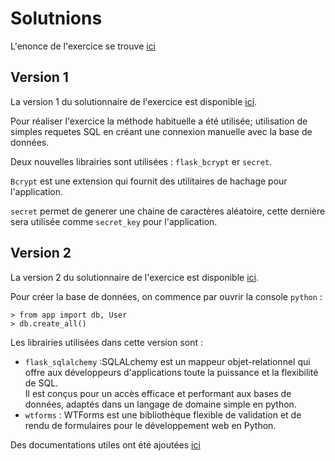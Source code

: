 # Solutnions 

L'enonce de l'exercice se trouve [ici](./enonce.md)

## Version 1
La version 1 du solutionnaire de l'exercice est disponible [ici](./Version1).

Pour réaliser l'exercice la méthode habituelle a été utilisée; utilisation de simples requetes SQL en créant une connexion manuelle avec la base de données.

Deux nouvelles librairies sont utilisées : `flask_bcrypt` er `secret`.

`Bcrypt` est une extension qui fournit des utilitaires de hachage pour l'application.

`secret` permet de generer une chaine de caractères aléatoire, cette dernière sera utilisée comme `secret_key` pour l'application.


## Version 2

La version 2 du solutionnaire de l'exercice est disponible [ici](./Version2).

Pour créer la base de données, on commence par ouvrir la console `python` :

````
> from app import db, User
> db.create_all()
````

Les librairies utilisées dans cette version sont :

- `flask_sqlalchemy` :SQLALchemy est un mappeur objet-relationnel qui offre aux développeurs d'applications toute la puissance et la flexibilité de SQL.<br/>
Il est conçus pour un accès efficace et performant aux bases de données, adaptés dans un langage de domaine simple en python.
- `wtforms` : WTForms est une bibliothèque flexible de validation et de rendu de formulaires pour le développement web en Python.


Des documentations utiles ont été ajoutées [ici](https://github.com/elaelheni/INF5190-A2021/blob/Corrections-Ela/README.md)


